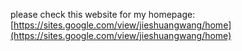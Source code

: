 please check this website for my homepage: [https://sites.google.com/view/jieshuangwang/home](https://sites.google.com/view/jieshuangwang/home)

